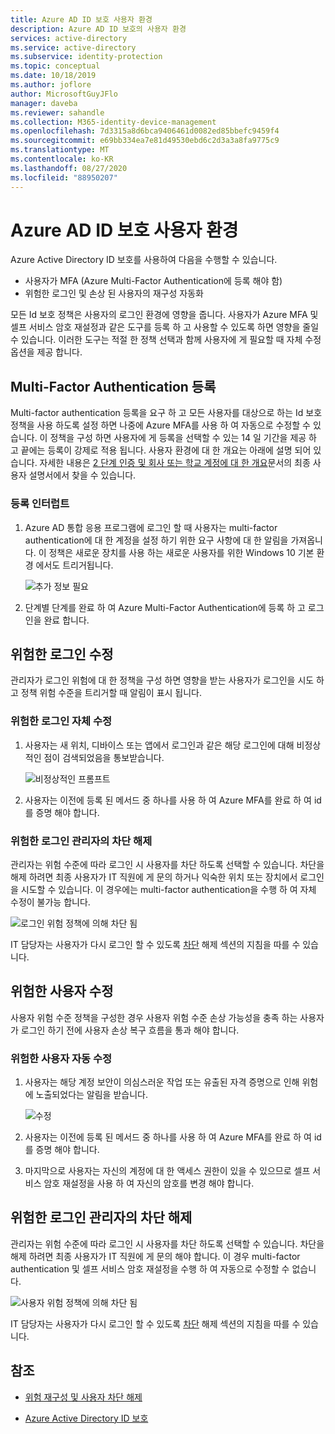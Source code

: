 ```yaml
---
title: Azure AD ID 보호 사용자 환경
description: Azure AD ID 보호의 사용자 환경
services: active-directory
ms.service: active-directory
ms.subservice: identity-protection
ms.topic: conceptual
ms.date: 10/18/2019
ms.author: joflore
author: MicrosoftGuyJFlo
manager: daveba
ms.reviewer: sahandle
ms.collection: M365-identity-device-management
ms.openlocfilehash: 7d3315a8d6bca9406461d0082ed85bbefc9459f4
ms.sourcegitcommit: e69bb334ea7e81d49530ebd6c2d3a3a8fa9775c9
ms.translationtype: MT
ms.contentlocale: ko-KR
ms.lasthandoff: 08/27/2020
ms.locfileid: "88950207"
---
```

# <a name="user-experiences-with-azure-ad-identity-protection"></a>Azure AD ID 보호 사용자 환경

Azure Active Directory ID 보호를 사용하여 다음을 수행할 수 있습니다.

* 사용자가 MFA (Azure Multi-Factor Authentication에 등록 해야 함)
* 위험한 로그인 및 손상 된 사용자의 재구성 자동화

모든 Id 보호 정책은 사용자의 로그인 환경에 영향을 줍니다. 사용자가 Azure MFA 및 셀프 서비스 암호 재설정과 같은 도구를 등록 하 고 사용할 수 있도록 하면 영향을 줄일 수 있습니다. 이러한 도구는 적절 한 정책 선택과 함께 사용자에 게 필요할 때 자체 수정 옵션을 제공 합니다.

## <a name="multi-factor-authentication-registration"></a>Multi-Factor Authentication 등록

Multi-factor authentication 등록을 요구 하 고 모든 사용자를 대상으로 하는 Id 보호 정책을 사용 하도록 설정 하면 나중에 Azure MFA를 사용 하 여 자동으로 수정할 수 있습니다. 이 정책을 구성 하면 사용자에 게 등록을 선택할 수 있는 14 일 기간을 제공 하 고 끝에는 등록이 강제로 적용 됩니다. 사용자 환경에 대 한 개요는 아래에 설명 되어 있습니다. 자세한 내용은 [2 단계 인증 및 회사 또는 학교 계정에 대 한 개요](../user-help/multi-factor-authentication-end-user-first-time.md)문서의 최종 사용자 설명서에서 찾을 수 있습니다.

### <a name="registration-interrupt"></a>등록 인터럽트

1. Azure AD 통합 응용 프로그램에 로그인 할 때 사용자는 multi-factor authentication에 대 한 계정을 설정 하기 위한 요구 사항에 대 한 알림을 가져옵니다. 이 정책은 새로운 장치를 사용 하는 새로운 사용자를 위한 Windows 10 기본 환경 에서도 트리거됩니다.
   
    ![추가 정보 필요](./media/concept-identity-protection-user-experience/identity-protection-experience-more-info-mfa.png)

1. 단계별 단계를 완료 하 여 Azure Multi-Factor Authentication에 등록 하 고 로그인을 완료 합니다.

## <a name="risky-sign-in-remediation"></a>위험한 로그인 수정

관리자가 로그인 위험에 대 한 정책을 구성 하면 영향을 받는 사용자가 로그인을 시도 하 고 정책 위험 수준을 트리거할 때 알림이 표시 됩니다. 

### <a name="risky-sign-in-self-remediation"></a>위험한 로그인 자체 수정

1. 사용자는 새 위치, 디바이스 또는 앱에서 로그인과 같은 해당 로그인에 대해 비정상적인 점이 검색되었음을 통보받습니다.
   
    ![비정상적인 프롬프트](./media/concept-identity-protection-user-experience/120.png)

1. 사용자는 이전에 등록 된 메서드 중 하나를 사용 하 여 Azure MFA를 완료 하 여 id를 증명 해야 합니다. 

### <a name="risky-sign-in-administrator-unblock"></a>위험한 로그인 관리자의 차단 해제

관리자는 위험 수준에 따라 로그인 시 사용자를 차단 하도록 선택할 수 있습니다. 차단을 해제 하려면 최종 사용자가 IT 직원에 게 문의 하거나 익숙한 위치 또는 장치에서 로그인을 시도할 수 있습니다. 이 경우에는 multi-factor authentication을 수행 하 여 자체 수정이 불가능 합니다.

![로그인 위험 정책에 의해 차단 됨](./media/concept-identity-protection-user-experience/200.png)

IT 담당자는 사용자가 다시 로그인 할 수 있도록 [차단](howto-identity-protection-remediate-unblock.md#unblocking-based-on-sign-in-risk) 해제 섹션의 지침을 따를 수 있습니다.

## <a name="risky-user-remediation"></a>위험한 사용자 수정

사용자 위험 수준 정책을 구성한 경우 사용자 위험 수준 손상 가능성을 충족 하는 사용자가 로그인 하기 전에 사용자 손상 복구 흐름을 통과 해야 합니다. 

### <a name="risky-user-self-remediation"></a>위험한 사용자 자동 수정

1. 사용자는 해당 계정 보안이 의심스러운 작업 또는 유출된 자격 증명으로 인해 위험에 노출되었다는 알림을 받습니다.
   
    ![수정](./media/concept-identity-protection-user-experience/101.png)

1. 사용자는 이전에 등록 된 메서드 중 하나를 사용 하 여 Azure MFA를 완료 하 여 id를 증명 해야 합니다. 
1. 마지막으로 사용자는 자신의 계정에 대 한 액세스 권한이 있을 수 있으므로 셀프 서비스 암호 재설정을 사용 하 여 자신의 암호를 변경 해야 합니다.

## <a name="risky-sign-in-administrator-unblock"></a>위험한 로그인 관리자의 차단 해제

관리자는 위험 수준에 따라 로그인 시 사용자를 차단 하도록 선택할 수 있습니다. 차단을 해제 하려면 최종 사용자가 IT 직원에 게 문의 해야 합니다. 이 경우 multi-factor authentication 및 셀프 서비스 암호 재설정을 수행 하 여 자동으로 수정할 수 없습니다.

![사용자 위험 정책에 의해 차단 됨](./media/concept-identity-protection-user-experience/104.png)

IT 담당자는 사용자가 다시 로그인 할 수 있도록 [차단](howto-identity-protection-remediate-unblock.md#unblocking-based-on-user-risk) 해제 섹션의 지침을 따를 수 있습니다.

## <a name="see-also"></a>참조

- [위험 재구성 및 사용자 차단 해제](howto-identity-protection-remediate-unblock.md)

- [Azure Active Directory ID 보호](./overview-identity-protection.md)